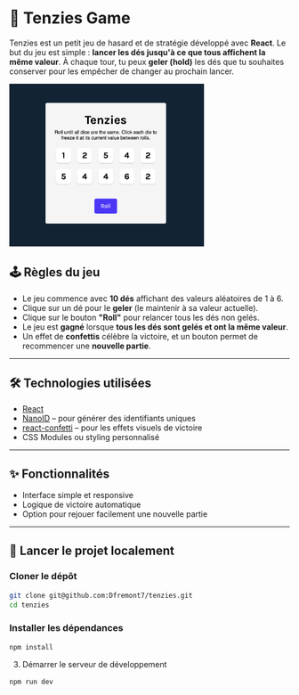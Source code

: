 # 🎲 Tenzies Game

Tenzies est un petit jeu de hasard et de stratégie développé avec **React**. Le but du jeu est simple : **lancer les dés jusqu'à ce que tous affichent la même valeur**. À chaque tour, tu peux **geler (hold)** les dés que tu souhaites conserver pour les empêcher de changer au prochain lancer.

<img src="./public/screenshot.png" alt="Capture d'écran du jeu Tenzies" width="350" />



## 🕹️ Règles du jeu

- Le jeu commence avec **10 dés** affichant des valeurs aléatoires de 1 à 6.
- Clique sur un dé pour le **geler** (le maintenir à sa valeur actuelle).
- Clique sur le bouton **"Roll"** pour relancer tous les dés non gelés.
- Le jeu est **gagné** lorsque **tous les dés sont gelés et ont la même valeur**.
- Un effet de **confettis** célèbre la victoire, et un bouton permet de recommencer une **nouvelle partie**.

---

## 🛠️ Technologies utilisées

- [React](https://reactjs.org/)
- [NanoID](https://github.com/ai/nanoid) – pour générer des identifiants uniques
- [react-confetti](https://www.npmjs.com/package/react-confetti) – pour les effets visuels de victoire
- CSS Modules ou styling personnalisé

---

## ✨ Fonctionnalités

- Interface simple et responsive
- Logique de victoire automatique
- Option pour rejouer facilement une nouvelle partie

---

## 🚀 Lancer le projet localement

### Cloner le dépôt

```bash
git clone git@github.com:Dfremont7/tenzies.git
cd tenzies
````
### Installer les dépendances
```bash
npm install
````

3. Démarrer le serveur de développement
```bash
npm run dev
````
